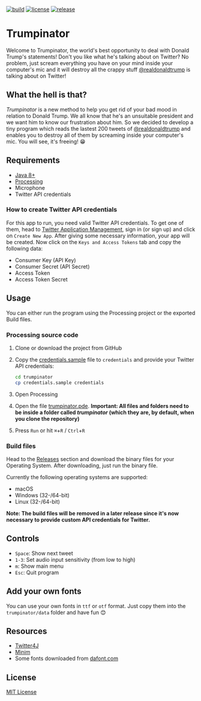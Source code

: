 [![build](https://travis-ci.com/eliashaeussler/trumpinator.svg?token=vkQdh4FDH2sRrf94RJjF&branch=master)](https://travis-ci.com/eliashaeussler/trumpinator)
[![license](https://img.shields.io/github/license/eliashaeussler/trumpinator.svg)](LICENSE.md)
[![release](https://img.shields.io/github/release/eliashaeussler/trumpinator.svg)](https://github.com/eliashaeussler/trumpinator/releases/)

# Trumpinator

Welcome to Trumpinator, the world's best opportunity to deal with Donald Trump's statements! Don't you like what he's
talking about on Twitter? No problem, just scream everything you have on your mind inside your computer's mic and it
will destroy all the crappy stuff [@realdonaldtrump](https://twitter.com/realDonaldTrump) is talking about on Twitter!


## What the hell is that?

*Trumpinator* is a new method to help you get rid of your bad mood in relation to Donald Trump. We all know that he's an
unsuitable president and we want him to know our frustration about him. So we decided to develop a tiny program which
reads the lastest 200 tweets of [@realdonaldtrump](https://twitter.com/realDonaldTrump) and enables you to destroy all
of them by screaming inside your computer's mic. You will see, it's freeing! :grin:


## Requirements

* [Java 8+](https://www.java.com/download/)
* [Processing](https://processing.org/)
* Microphone
* Twitter API credentials

### How to create Twitter API credentials

For this app to run, you need valid Twitter API credentials. To get one of them, head to [Twitter Application Management](https://apps.twitter.com/),
sign in (or sign up) and click on `Create New App`. After giving some necessary information, your app will be created.
Now click on the `Keys and Access Tokens` tab and copy the following data:

* Consumer Key (API Key)
* Consumer Secret (API Secret)
* Access Token
* Access Token Secret


## Usage

You can either run the program using the Processing project or the exported Build files.

### Processing source code

1. Clone or download the project from GitHub
2. Copy the [credentials.sample](trumpinator/credentials.sample) file to `credentials` and provide your Twitter API credentials:

    ```bash
    cd trumpinator
    cp credentials.sample credentials
    ```
    
3. Open Processing
4. Open the file [trumpinator.pde](trumpinator/trumpinator.pde).
   **Important: All files and folders need to be inside a folder called *trumpinator* (which they are, by default, when
   you clone the repository)**
5. Press `Run` or hit `⌘`+`R` / `Ctrl`+`R`

### Build files

Head to the [Releases](https://github.com/eliashaeussler/trumpinator/releases) section and download the binary files for
your Operating System. After downloading, just run the binary file.

Currently the following operating systems are supported:

* macOS
* Windows (32-/64-bit)
* Linux (32-/64-bit)

**Note: The build files will be removed in a later release since it's now necessary to provide custom API credentials for Twitter.**


## Controls

* `Space`: Show next tweet
* `1-3`: Set audio input sensitivity (from low to high)
* `m`: Show main menu
* `Esc`: Quit program


## Add your own fonts

You can use your own fonts in `ttf` or `otf` format. Just copy them into the `trumpinator/data` folder and have fun :blush:


## Resources

* [Twitter4J](https://github.com/yusuke/twitter4j)
* [Minim](https://github.com/ddf/Minim/)
* Some fonts downloaded from [dafont.com](http://www.dafont.com/)


## License

[MIT License](LICENSE.md)
